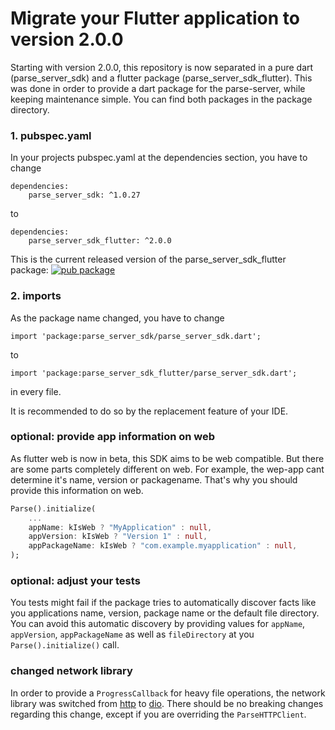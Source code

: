 # Migrate your Flutter application to version 2.0.0

Starting with version 2.0.0, this repository is now separated in a pure dart (parse_server_sdk) and a flutter package (parse_server_sdk_flutter).
This was done in order to provide a dart package for the parse-server, while keeping maintenance simple.
You can find both packages in the package directory.

### 1. pubspec.yaml
In your projects pubspec.yaml at the dependencies section, you have to change
```
dependencies:
    parse_server_sdk: ^1.0.27
```
to
```
dependencies:
    parse_server_sdk_flutter: ^2.0.0
```
This is the current released version of the parse_server_sdk_flutter package: [![pub package](https://img.shields.io/pub/v/parse_server_sdk_flutter.svg)](https://pub.dev/packages/parse_server_sdk_flutter)

### 2. imports
As the package name changed, you have to change
```
import 'package:parse_server_sdk/parse_server_sdk.dart';
```
 to  
```
import 'package:parse_server_sdk_flutter/parse_server_sdk.dart';
```
in every file.

It is recommended to do so by the replacement feature of your IDE.

### optional: provide app information on web
As flutter web is now in beta, this SDK aims to be web compatible.
But there are some parts completely different on web. For example, the wep-app cant determine it's name, version or packagename.
That's why you should provide this information on web.
```dart
Parse().initialize(
    ...
    appName: kIsWeb ? "MyApplication" : null,
    appVersion: kIsWeb ? "Version 1" : null,
    appPackageName: kIsWeb ? "com.example.myapplication" : null,
);
```

### optional: adjust your tests
You tests might fail if the package tries to automatically discover facts like you applications name, version, package name or the default file directory.
You can avoid this automatic discovery by providing values for `appName`, `appVersion`, `appPackageName` as well as `fileDirectory` at you `Parse().initialize()` call.

### changed network library
In order to provide a `ProgressCallback` for heavy file operations,
the network library was switched from [http](https://pub.dev/packages/http) to [dio](https://pub.dev/packages/dio).
There should be no breaking changes regarding this change, except if you are overriding the `ParseHTTPClient`.